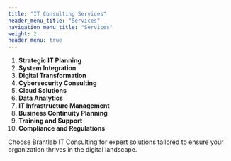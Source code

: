 ```yaml
---
title: "IT Consulting Services"
header_menu_title: "Services"
navigation_menu_title: "Services"
weight: 2
header_menu: true
---
```


1. **Strategic IT Planning**
2. **System Integration**
3. **Digital Transformation**
4. **Cybersecurity Consulting**
5. **Cloud Solutions**
6. **Data Analytics**
7. **IT Infrastructure Management**
8. **Business Continuity Planning**
9. **Training and Support**
10. **Compliance and Regulations**

Choose Brantlab IT Consulting for expert solutions tailored to ensure your organization thrives in the digital landscape.

